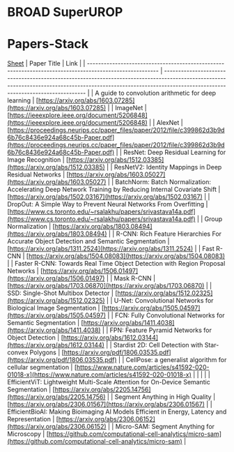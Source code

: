 # BROAD SuperUROP

# Papers-Stack


[Sheet](https://docs.google.com/spreadsheets/d/1rT0g-ItV8o6cpL58ttjmY41Q1s6Synxcv7v_Ro-QgM0/edit#gid=0)
| Paper Title                                                                                             | Link                                                                                                                                                                                                           |
| ------------------------------------------------------------------------------------------------------- | -------------------------------------------------------------------------------------------------------------------------------------------------------------------------------------------------------------- |
| A guide to convolution arithmetic for deep learning                                                     | [https://arxiv.org/abs/1603.07285](https://arxiv.org/abs/1603.07285)                                                                                                                                           |
| ImageNet                                                                                                | [https://ieeexplore.ieee.org/document/5206848](https://ieeexplore.ieee.org/document/5206848)                                                                                                                   |
| AlexNet                                                                                                 | [https://proceedings.neurips.cc/paper_files/paper/2012/file/c399862d3b9d6b76c8436e924a68c45b-Paper.pdf](https://proceedings.neurips.cc/paper_files/paper/2012/file/c399862d3b9d6b76c8436e924a68c45b-Paper.pdf) |
| ResNet: Deep Residual Learning for Image Recognition                                                    | [https://arxiv.org/abs/1512.03385](https://arxiv.org/abs/1512.03385)                                                                                                                                           |
| ResNetV2: Identity Mappings in Deep Residual Networks                                                   | [https://arxiv.org/abs/1603.05027](https://arxiv.org/abs/1603.05027)                                                                                                                                           |
| BatchNorm: Batch Normalization: Accelerating Deep Network Training by Reducing Internal Covariate Shift | [https://arxiv.org/abs/1502.03167](https://arxiv.org/abs/1502.03167)                                                                                                                                           |
| DropOut: A Simple Way to Prevent Neural Networks From Overfitting                                       | [https://www.cs.toronto.edu/~rsalakhu/papers/srivastava14a.pdf](https://www.cs.toronto.edu/~rsalakhu/papers/srivastava14a.pdf)                                                                                 |
| Group Normalization                                                                                     | [https://arxiv.org/abs/1803.08494](https://arxiv.org/abs/1803.08494)                                                                                                                                           |
| R-CNN: Rich Feature Hierarchies For Accurate Object Detection and Semantic Segmentation                 | [https://arxiv.org/abs/1311.2524](https://arxiv.org/abs/1311.2524)                                                                                                                                             |
| Fast R-CNN                                                                                              | [https://arxiv.org/abs/1504.08083](https://arxiv.org/abs/1504.08083)                                                                                                                                           |
| Faster R-CNN: Towards Real Time Object Detection with Region Proposal Networks                          | [https://arxiv.org/abs/1506.01497](https://arxiv.org/abs/1506.01497)                                                                                                                                           |
| Mask R-CNN                                                                                              | [https://arxiv.org/abs/1703.06870](https://arxiv.org/abs/1703.06870)                                                                                                                                           |
| SSD: Single-Shot Multibox Detector                                                                      | [https://arxiv.org/abs/1512.02325](https://arxiv.org/abs/1512.02325)                                                                                                                                           |
| U-Net: Convolutional Networks for Biological Image Segmentation                                         | [https://arxiv.org/abs/1505.04597](https://arxiv.org/abs/1505.04597)                                                                                                                                           |
| FCN: Fully Convolutional Networks for Semantic Segmentation                                             | [https://arxiv.org/abs/1411.4038](https://arxiv.org/abs/1411.4038)                                                                                                                                             |
| FPN: Feature Pyramid Networks for Object Detection                                                      | [https://arxiv.org/abs/1612.03144](https://arxiv.org/abs/1612.03144)                                                                                                                                           |
| Stardist 2D: Cell Detection with Star-convex Polygons                                                   | [https://arxiv.org/pdf/1806.03535.pdf](https://arxiv.org/pdf/1806.03535.pdf)                                                                                                                                   |
| CellPose: a generalist algorithm for cellular segmentation                                              | [https://www.nature.com/articles/s41592-020-01018-x](https://www.nature.com/articles/s41592-020-01018-x)                                                                                                       |
|                                                                                                         |                                                                                                                                                                                                                |
| EfficientViT: Lightweight Multi-Scale Attention for On-Device Semantic Segmentation                     | [https://arxiv.org/abs/2205.14756](https://arxiv.org/abs/2205.14756)                                                                                                                                           |
| Segment Anything in High Quality                                                                        | [https://arxiv.org/abs/2306.01567](https://arxiv.org/abs/2306.01567)                                                                                                                                           |
| EfficientBioAI: Making Bioimaging AI Models Efficient in Energy, Latency and Representation                                                                                               | [https://arxiv.org/abs/2306.06152](https://arxiv.org/abs/2306.06152)                                                                                                                   |
| Micro-SAM: Segment Anything for Microscopy                                                                                               | [https://github.com/computational-cell-analytics/micro-sam](https://github.com/computational-cell-analytics/micro-sam)                                                                                                                   |
